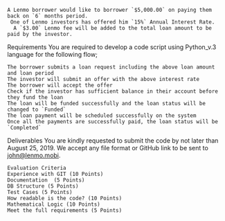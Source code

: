 ```Use case
A Lenmo borrower would like to borrower `$5,000.00` on paying them back on `6` months period.
 One of Lenmo investors has offered him `15%` Annual Interest Rate.
  A `$3.00` Lenmo fee will be added to the total loan amount to be paid by the investor.  
 ```
Requirements
You are required to develop a code script using Python_v.3 language for the following flow;
 ```
The borrower submits a loan request including the above loan amount and loan period 
The investor will submit an offer with the above interest rate
The borrower will accept the offer
Check if the investor has sufficient balance in their account before they fund the loan
The loan will be funded successfully and the loan status will be changed to `Funded` 
The loan payment will be scheduled successfully on the system
Once all the payments are successfully paid, the loan status will be `Completed`  
 ```
Deliverables
You are kindly requested to submit the code by not later than August 25, 2019. We accept any file format or GitHub link to be sent to john@lenmo.mobi.
 
```
Evaluation Criteria
Experience with GIT (10 Points)
Documentation  (5 Points)
DB Structure (5 Points)
Test Cases (5 Points)
How readable is the code? (10 Points)
Mathematical Logic (10 Points)
Meet the full requirements (5 Points) 
```
